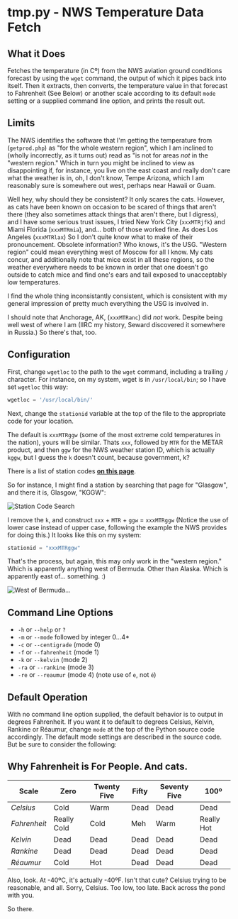 # tmp.py - NWS Temperature Data Fetch

## What it Does

Fetches the temperature \(in Cº\) from the NWS aviation ground
conditions forecast by using the `wget` command, the output of which it
pipes back into itself. Then it extracts, then converts, the temperature
value in that forecast to Fahrenheit \(See Below\) or another scale
according to its default `mode` setting  or a supplied command line
option, and prints the result out.

## Limits

The NWS identifies the software that I'm getting the temperature from
\(`getprod.php`\) as "for the whole western region", which I am inclined
to \(wholly incorrectly, as it turns out\) read as "is not for areas
_not_ in the "western region." Which in turn you might be inclined to
view as disappointing if, for instance, you live on the east coast and
really don't care what the weather is in, oh, I don't know, Tempe
Arizona, which I am reasonably sure is somewhere out west, perhaps near
Hawaii or Guam.

Well hey, why should they be consistent? It only scares the cats.
However, as cats have been known on occasion to be scared of things that
aren't there \(they also sometimes attack things that aren't there, but
I digress\), and I have some serious trust issues, I tried New York City
\(`xxxMTRjfk`\) and Miami Florida \(`xxxMTRmia`\), and... both of those worked
fine. As does Los Angeles \(`xxxMTRlax`\) So I don't quite know what to
make of their pronouncement. Obsolete information? Who knows, it's the
USG. "Western region" could mean everything west of Moscow for all I
know. My cats concur, and additionally note that mice exist in all these
regions, so the weather everywhere needs to be known in order that one
doesn't go outside to catch mice and find one's ears and tail exposed to
unacceptably low temperatures.

I find the whole thing inconsistantly consistent, which is consistent
with my general impression of pretty much everything the USG is involved
in.

I should note that Anchorage, AK, \(`xxxMTRanc`\) did *not* work. Despite
being well west of where I am \(IIRC my history, Seward discovered it
somewhere in Russia.\) So there's that, too.

## Configuration

First, change `wgetloc` to the path to the `wget` command, including a
trailing `/` character. For instance, on my system, wget is in
`/usr/local/bin`; so I have set `wgetloc` this way:

```python
wgetloc = '/usr/local/bin/'
```

Next, change the `stationid` variable at the top of the file to the
appropriate code for your location.

The default is `xxxMTRggw` \(some of the most extreme cold temperatures in the nation\), yours will be similar. Thats `xxx`, followed by `MTR`
for the METAR product, and then `ggw` for the NWS weather station ID,
which is actually `kggw`, but I guess the `k` doesn't count, because
government, k?

There is a list of station codes **[on this page](http://www.datasink.com/cgi-bin/stationCodes.cgi)**.

So for instance, I might find a station by searching that page for "Glasgow",
and there it is, Glasgow, "KGGW":

![Station Code Search](http://fyngyrz.com/images/kggw.png)  

I remove the `k`, and construct `xxx` + `MTR` + `ggw` = `xxxMTRggw`
\(Notice the use of lower case instead of upper case, following the example
the NWS provides for doing this.\) It looks like this  on my system:

```python
stationid = "xxxMTRggw"
```

That's the process, but again, this may only work in the "western region."
Which is apparently anything west of Bermuda. Other than Alaska. Which is
apparently east of... something. :)

![West of Bermuda...](http://fyngyrz.com/images/bermuda2.png)  

## Command Line Options

* `-h` or `--help` or `?`
* `-m` or `--mode` followed by integer 0...4\*
* `-c` or `--centigrade` \(mode 0\)
* `-f` or `--fahrenheit` \(mode 1\)
* `-k`  or `--kelvin` \(mode 2\)
* `-ra` or `--rankine` \(mode 3\)
* `-re` or `--reaumur` \(mode 4\) \(note use of `e`, not `é`\)

## Default Operation

With no command line option supplied, the default behavior is to output
in degrees Fahrenheit. If you want it to default to degrees
Celsius, Kelvin, Rankine or Réaumur, change `mode` at the top of the Python source code accordingly.
The default mode settings are described in the source code. But be sure
to consider the following:

## Why Fahrenheit is For People. And cats.

Scale | Zero | Twenty Five | Fifty | Seventy Five | 100º  
----- | ---- | ----------- | ----- | ------------ | ---  
 *Celsius* | Cold | Warm | Dead | Dead | Dead  
 *Fahrenheit* | Really Cold | Cold | Meh | Warm | Really Hot  
 *Kelvin* | Dead | Dead | Dead | Dead | Dead  
 *Rankine* | Dead | Dead | Dead | Dead | Dead  
 *Réaumur* | Cold | Hot | Dead | Dead | Dead
Also, look. At -40ºC, it's actually -40ºF.
Isn't that cute? Celsius trying to be reasonable, and all.
Sorry, Celsius. Too low, too late. Back across the pond with you.

So there.

